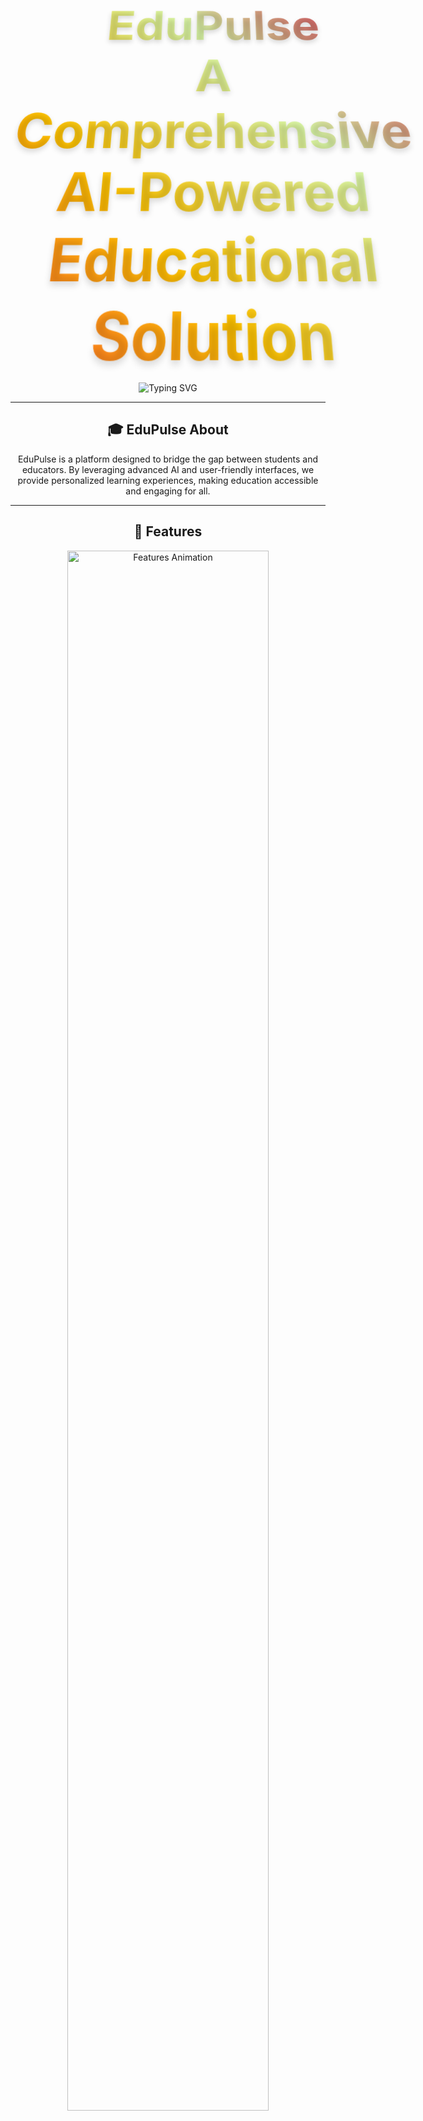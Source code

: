 <div align="center">

  
  
  <h1>
    <span style="background: linear-gradient(45deg, #FF5733, #FFC300, #DAF7A6, #C70039); 
                 -webkit-background-clip: text;
                 -webkit-text-fill-color: transparent;
                 font-size: 3em;
                 font-weight: bold;
                 display: inline-block;
                 transform: perspective(500px) rotateX(15deg);
                 text-shadow: 0 5px 10px rgba(0,0,0,0.15);">
      EduPulse</br> A Comprehensive AI-Powered Educational Solution
    </span>
    </br></br>
    
  </h1>
 

  <!-- Animated Tagline -->
  <p align="center">
    <img src="https://readme-typing-svg.herokuapp.com?font=Fira+Code&pause=1000&color=1ABC9C&center=true&vCenter=true&width=435&lines=Empowering+Education+with+Technology;Learn+Anywhere%2C+Anytime;Your+Path+to+Knowledge+Starts+Here!" alt="Typing SVG" />
  </p>

  

</div>

---

<h2 align="center">🎓 EduPulse About </h2>


<p align="center">EduPulse  is a platform designed to bridge the gap between students and educators. By leveraging advanced AI and user-friendly interfaces, we provide personalized learning experiences, making education accessible and engaging for all.</p>

---

<h2 align="center">🌟 Features</h2>

<div align="center">
  <img src="https://docs.telerik.com/devtools/wpf/controls/radchartview/features/images/radchartview-features-animations-main-animations.gif" alt="Features Animation" width="80%"/>
</div>


- Personalized Learning Assistant 🎓
- AI Coding Mentor 💻
- Smart Document Summarizer 📄
- Interactive Study Planner 📅
- Real-Time Q&A ❓
- Mental Health Support 🧠
- Multi-Language Support 🌍
- AI Study Resources 📚
- Lecture Summaries 📹


---



---
<h2 align="center">🌟 Features Detail</h2>

### 1. **Personalized Learning Assistant** 🎓
   - **Description**: The AI-powered assistant creates customized learning plans based on individual goals, ensuring that each student receives tailored guidance throughout their educational journey.

### 2. **AI Coding Mentor** 💻
   - **Description**: This feature offers expert coding assistance, including code reviews, debugging help, and guidance on programming concepts, aimed at improving students' coding skills and understanding.

### 3. **Smart Document Summarizer** 📝
   - **Description**: The Smart Document Summarizer simplifies complex documents into concise, digestible summaries, helping students better understand and retain information from dense academic materials.

### 4. **Interactive Study Planner** 📅
   - **Description**: Students can design personalized study schedules and track their progress with this interactive planner. The planner helps students stay organized and manage their time effectively.

### 5. **Real-Time Q&A** ❓
   - **Description**: With the AI-powered Q&A system, students can get instant answers to academic questions, making the learning process faster and more efficient.

### 6. **Mental Health Support** 🧠
   - **Description**: EduNexus 2.0 includes resources for maintaining mental well-being, offering support and tips to help students cope with academic stress and ensure a balanced approach to learning.

### 7. **Multi-Language Support** 🌍
   - **Description**: Breaking down language barriers, this feature allows students from diverse linguistic backgrounds to access the platform in their native language, ensuring inclusivity in education.

### 8. **AI Study Resources** 📚
   - **Description**: EduNexus 2.0 generates customized study materials, practice tests, and revision guides, all powered by AI, to help students prepare for exams and strengthen their knowledge base.

### 9. **Lecture Summaries** 📹
   - **Description**: This feature converts lengthy video lectures into clear, structured summaries, allowing students to review key concepts more efficiently and retain information better.

<h2 align="center">🚀 Technologies Used</h2>
<ul>
  <li><b>IBM Watson Assistant:</b> Powering the conversational AI and real-time support.</li>
  <li><b>Natural Language Processing (NLP):</b> For understanding and responding to complex academic queries.</li>
  <li><b>AI Algorithms:</b> For personalized learning, study material generation, and adaptive support.</li>
</ul>

<h2 align="center">🛠️ Built With</h2>

- ![Python](https://img.shields.io/badge/Python-3.8+-blue?style=flat-square&logo=python)
- ![Streamlit](https://img.shields.io/badge/Streamlit-Latest-red?style=flat-square&logo=streamlit)
- ![IBM Watsonx](https://img.shields.io/badge/Watsonx%20Assistant-API-blue?style=flat-square&logo=ibm)

<h2 align="center">🚀 Key Features</h2>
<ol>
  <li><b>Modern Animated Headers:</b> Engaging visuals for title and logo.</li>
  <li><b>Dynamic Features Section:</b> Clearly highlights unique functionalities.</li>
  <li><b>Team Showcase:</b> Interactive table for team members.</li>
  <li><b>Professional Quick Start:</b> Beginner-friendly setup instructions.</li>
  <li><b>Social Links:</b> Easily connects visitors with your team.</li>
</ol>


<h2 align="center">💻 Quick Start Guide</h2>

```bash
# Clone the repository
git clone https://github.com/username/edupulse.git

# Navigate to the project directory
cd edunexus

# Install dependencies
pip install -r requirements.txt

# Start the application
python app.py
```




